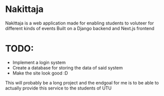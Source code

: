 # Nakittaja
Nakittaja is a web application made for enabling students to voluteer for different kinds of events
Built on a Django backend and Next.js frontend
# TODO:
- Implement a login system
- Create a database for storing the data of said system
- Make the site look good :D

This will probably be a long project and the endgoal for me is to be able to actually provide this service to the students of UTU
